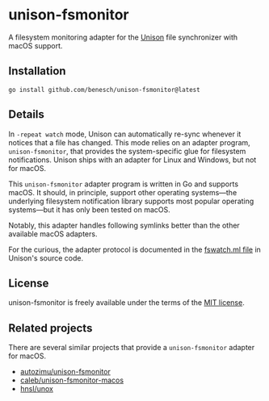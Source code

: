 # unison-fsmonitor

A filesystem monitoring adapter for the [Unison] file synchronizer with macOS
support.

## Installation

```
go install github.com/benesch/unison-fsmonitor@latest
```

## Details

In `-repeat watch` mode, Unison can automatically re-sync whenever it notices
that a file has changed. This mode relies on an adapter program,
`unison-fsmonitor`, that provides the system-specific glue for filesystem
notifications. Unison ships with an adapter for Linux and Windows, but not for
macOS.

This `unison-fsmonitor` adapter program is written in Go and supports macOS.
It should, in principle, support other operating systems—the underlying
filesystem notification library supports most popular operating systems—but
it has only been tested on macOS.

Notably, this adapter handles following symlinks better than the other available
macOS adapters.

For the curious, the adapter protocol is documented in the [fswatch.ml
file][protocol] in Unison's source code.

## License

unison-fsmonitor is freely available under the terms of the [MIT
license](LICENSE).

## Related projects

There are several similar projects that provide a `unison-fsmonitor` adapter for
macOS.

* [autozimu/unison-fsmonitor](https://github.com/autozimu/unison-fsmonitor)
* [caleb/unison-fsmonitor-macos](https://github.com/hnsl/unox)
* [hnsl/unox](https://github.com/hnsl/unox)

[Unison]: https://www.cis.upenn.edu/~bcpierce/unison/
[protocol]: https://github.com/bcpierce00/unison/blob/d04ef5b5a368bc092487bf49432bc8a29c628687/src/fswatch.ml
